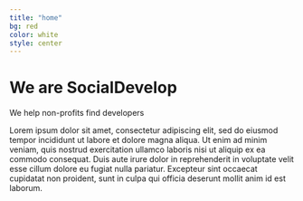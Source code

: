 ```yaml
---
title: "home"
bg: red
color: white
style: center
---
```


<span class="fa-stack subtlecircle" style="font-size:100px; background:rgba(192, 57, 43)">
  <i class="fa fa-circle fa-stack-2x text-white"></i>
  <i class="fa fa-bicycle fa-stack-1x text-red"></i>
</span>

# We are SocialDevelop

We help non-profits find developers

Lorem ipsum dolor sit amet, consectetur adipiscing elit, sed do eiusmod tempor incididunt ut labore et dolore magna aliqua. Ut enim ad minim veniam, quis nostrud exercitation ullamco laboris nisi ut aliquip ex ea commodo consequat. Duis aute irure dolor in reprehenderit in voluptate velit esse cillum dolore eu fugiat nulla pariatur. Excepteur sint occaecat cupidatat non proident, sunt in culpa qui officia deserunt mollit anim id est laborum.

